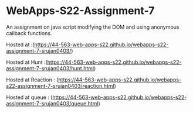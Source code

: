 # WebApps-S22-Assignment-7
An assignment on java script modifying the DOM and using anonymous callback functions.

Hosted at :(https://44-563-web-apps-s22.github.io/webapps-s22-assignment-7-srujan0403/)

Hosted at Hunt :(https://44-563-web-apps-s22.github.io/webapps-s22-assignment-7-srujan0403/hunt.html)

Hosted at Reaction : (https://44-563-web-apps-s22.github.io/webapps-s22-assignment-7-srujan0403/reaction.html)

Hosted at queue : (https://44-563-web-apps-s22.github.io/webapps-s22-assignment-7-srujan0403/queue.html)
